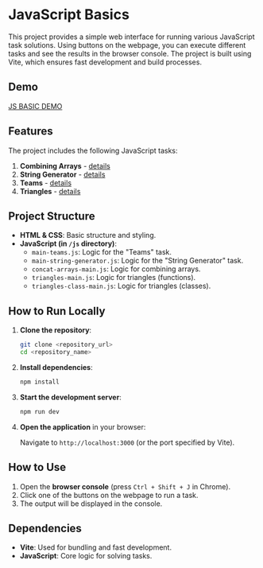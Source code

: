 
# JavaScript Basics

This project provides a simple web interface for running various JavaScript task solutions. Using buttons on the webpage, you can execute different tasks and see the results in the browser console. The project is built using Vite, which ensures fast development and build processes.

## Demo

[JS BASIC DEMO](https://js-basic.pietryga.com.pl/)

## Features

The project includes the following JavaScript tasks:

1. **Combining Arrays** - [details](public/tasks/merging-arrays.pdf)
2. **String Generator** - [details](public/tasks/string-generator.pdf)
3. **Teams** - [details](public/tasks/teams.pdf)
4. **Triangles** - [details](public/tasks/triangles.pdf)

## Project Structure

- **HTML & CSS**: Basic structure and styling.
- **JavaScript (in `/js` directory)**:
  - `main-teams.js`: Logic for the "Teams" task.
  - `main-string-generator.js`: Logic for the "String Generator" task.
  - `concat-arrays-main.js`: Logic for combining arrays.
  - `triangles-main.js`: Logic for triangles (functions).
  - `triangles-class-main.js`: Logic for triangles (classes).

## How to Run Locally

1. **Clone the repository**:

   ```bash
   git clone <repository_url>
   cd <repository_name>
   ```

2. **Install dependencies**:

   ```bash
   npm install
   ```

3. **Start the development server**:

   ```bash
   npm run dev
   ```

4. **Open the application** in your browser:

   Navigate to `http://localhost:3000` (or the port specified by Vite).

## How to Use

1. Open the **browser console** (press `Ctrl + Shift + J` in Chrome).
2. Click one of the buttons on the webpage to run a task.
3. The output will be displayed in the console.

## Dependencies

- **Vite**: Used for bundling and fast development.
- **JavaScript**: Core logic for solving tasks.

